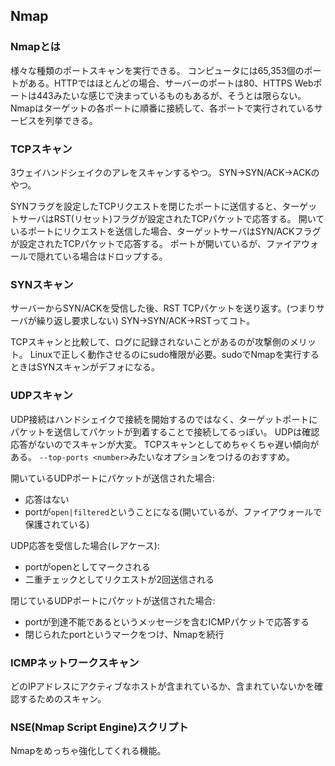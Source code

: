 ## Nmap
### Nmapとは
様々な種類のポートスキャンを実行できる。
コンピュータには65,353個のポートがある。HTTPではほとんどの場合、サーバーのポートは80、HTTPS Webポートは443みたいな感じで決まっているものもあるが、そうとは限らない。
Nmapはターゲットの各ポートに順番に接続して、各ポートで実行されているサービスを列挙できる。

### TCPスキャン
3ウェイハンドシェイクのアレをスキャンするやつ。
SYN→SYN/ACK→ACKのやつ。

SYNフラグを設定したTCPリクエストを閉じたポートに送信すると、ターゲットサーバはRST(リセット)フラグが設定されたTCPパケットで応答する。
開いているポートにリクエストを送信した場合、ターゲットサーバはSYN/ACKフラグが設定されたTCPパケットで応答する。
ポートが開いているが、ファイアウォールで隠れている場合はドロップする。

### SYNスキャン
サーバーからSYN/ACKを受信した後、RST TCPパケットを送り返す。(つまりサーバが繰り返し要求しない)
SYN→SYN/ACK→RSTってコト。

TCPスキャンと比較して、ログに記録されないことがあるのが攻撃側のメリット。
Linuxで正しく動作させるのにsudo権限が必要。sudoでNmapを実行するときはSYNスキャンがデフォになる。

### UDPスキャン
UDP接続はハンドシェイクで接続を開始するのではなく、ターゲットポートにパケットを送信してパケットが到着することで接続してるっぽい。
UDPは確認応答がないのでスキャンが大変。
TCPスキャンとしてめちゃくちゃ遅い傾向がある。
`--top-ports <number>`みたいなオプションをつけるのおすすめ。

開いているUDPポートにパケットが送信された場合:
* 応答はない
* portが`open|filtered`ということになる(開いているが、ファイアウォールで保護されている)

UDP応答を受信した場合(レアケース):
* portがopenとしてマークされる
* 二重チェックとしてリクエストが2回送信される

閉じているUDPポートにパケットが送信された場合:
* portが到達不能であるというメッセージを含むICMPパケットで応答する
* 閉じられたportというマークをつけ、Nmapを続行

### ICMPネットワークスキャン
どのIPアドレスにアクティブなホストが含まれているか、含まれていないかを確認するためのスキャン。

### NSE(Nmap Script Engine)スクリプト
Nmapをめっちゃ強化してくれる機能。
